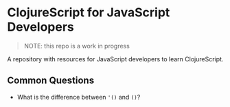 # ClojureScript for JavaScript Developers

> NOTE: this repo is a work in progress

A repository with resources for JavaScript developers to learn ClojureScript.

## Common Questions

- What is the difference between `'()` and `()`?
